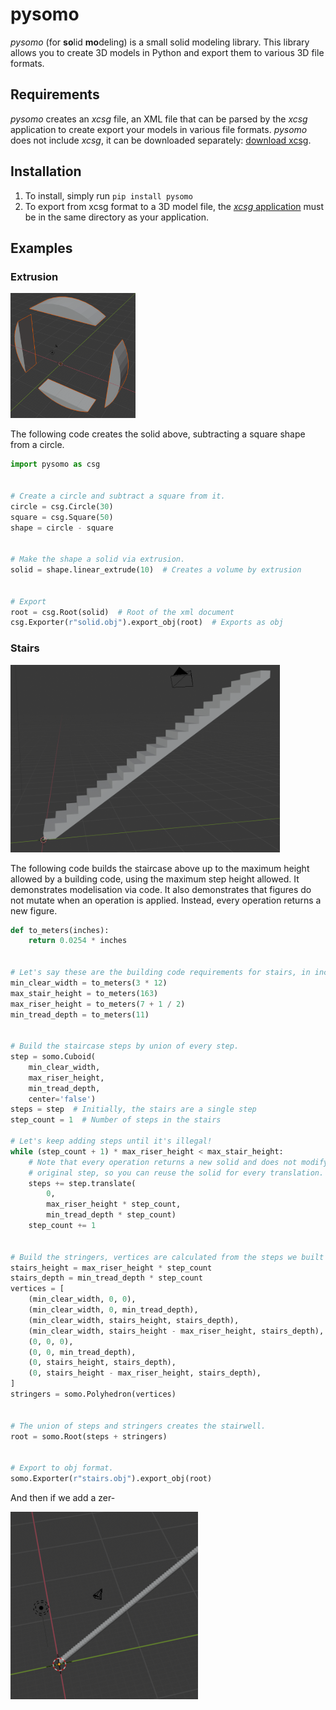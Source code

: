 # pysomo

_pysomo_ (for **so**lid **mo**deling) is a small solid modeling library. This library allows you to create 3D models in Python and export them to various 3D file formats.

## Requirements
_pysomo_ creates an _xcsg_ file, an XML file that can be parsed by the _xcsg_ application to create export your models in various file formats. _pysomo_ does not include _xcsg_, it can be downloaded separately: [download xcsg](https://github.com/arnholm/xcsg).

## Installation
1. To install, simply run `pip install pysomo`
2. To export from xcsg format to a 3D model file, the [_xcsg_ application](https://github.com/arnholm/xcsg) must be in the same directory as your application.

## Examples

### Extrusion
![Extrusion solid](https://github.com/louiscarl/pysomo/raw/master/img/extrusion.png "Extrusion of a square from a larger circle.")

The following code creates the solid above, subtracting a square shape from a circle.
```python
import pysomo as csg


# Create a circle and subtract a square from it.
circle = csg.Circle(30)
square = csg.Square(50)
shape = circle - square


# Make the shape a solid via extrusion.
solid = shape.linear_extrude(10)  # Creates a volume by extrusion


# Export
root = csg.Root(solid)  # Root of the xml document
csg.Exporter(r"solid.obj").export_obj(root)  # Exports as obj
```

### Stairs
![Stairs](https://github.com/louiscarl/pysomo/raw/master/img/stairs.png "Generated stairs at a compliant height.")

The following code builds the staircase above up to the maximum height allowed by a building code, using the maximum step height allowed. It demonstrates modelisation via code. It also demonstrates that figures do not mutate when an operation is applied. Instead, every operation returns a new figure.
```python
def to_meters(inches):
    return 0.0254 * inches


# Let's say these are the building code requirements for stairs, in inches.
min_clear_width = to_meters(3 * 12)
max_stair_height = to_meters(163)
max_riser_height = to_meters(7 + 1 / 2)
min_tread_depth = to_meters(11)


# Build the staircase steps by union of every step.
step = somo.Cuboid(
    min_clear_width,
    max_riser_height,
    min_tread_depth,
    center='false')
steps = step  # Initially, the stairs are a single step
step_count = 1  # Number of steps in the stairs

# Let's keep adding steps until it's illegal!
while (step_count + 1) * max_riser_height < max_stair_height:
    # Note that every operation returns a new solid and does not modify the
    # original step, so you can reuse the solid for every translation.
    steps += step.translate(
        0,
        max_riser_height * step_count,
        min_tread_depth * step_count)
    step_count += 1


# Build the stringers, vertices are calculated from the steps we built above.
stairs_height = max_riser_height * step_count
stairs_depth = min_tread_depth * step_count
vertices = [
    (min_clear_width, 0, 0),
    (min_clear_width, 0, min_tread_depth),
    (min_clear_width, stairs_height, stairs_depth),
    (min_clear_width, stairs_height - max_riser_height, stairs_depth),
    (0, 0, 0),
    (0, 0, min_tread_depth),
    (0, stairs_height, stairs_depth),
    (0, stairs_height - max_riser_height, stairs_depth),
]
stringers = somo.Polyhedron(vertices)


# The union of steps and stringers creates the stairwell.
root = somo.Root(steps + stringers)


# Export to obj format.
somo.Exporter(r"stairs.obj").export_obj(root)
```
And then if we add a zer-

![Stairs](https://github.com/louiscarl/pysomo/raw/master/img/superstairs.png "Generated staircase that is way too high.")
